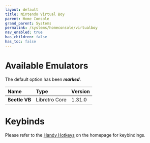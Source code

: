 ```yaml
---
layout: default
title: Nintendo Virtual Boy
parent: Home Console
grand_parent: Systems
permalink: /systems/homeconsole/virtualboy
nav_enabled: true
has_children: false
has_toc: false
---
```


# Available Emulators

The default option has been ***marked***.

| Name                   | Type             | Version           |
|:-----------------------|:-----------------|:------------------|
| **Beetle VB**          | Libretro Core    | 1.31.0            |


# Keybinds 

Please refer to the [Handy Hotkeys](/#handy-hotkeys) on the homepage for keybindings.